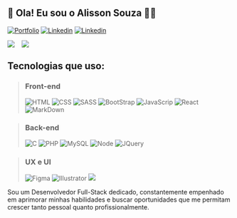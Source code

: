 ## 👋 Ola! Eu sou o Alisson Souza 🧑‍💻

[![Portfolio](https://img.shields.io/website?label=Portifolio&style=for-the-badge&url=http://alissonsouza.rf.gd/)](http://alissonsouza.rf.gd/)
[![Linkedin](https://img.shields.io/badge/LinkedIn-0077B5?style=for-the-badge&logo=linkedin&logoColor=white)](http://alissonsouza.rf.gd/)
[![Linkedin](https://img.shields.io/badge/Instagram-E4405F?style=for-the-badge&logo=instagram&logoColor=white)](https://www.instagram.com/alissonsilveiras/)

<div style="display: flex; flex-wrap: wrap; gap: 1rem; align-items: center">
    <img src="https://github-readme-stats.vercel.app/api?username=alisson1228&show_icons=true&theme=tokyonight"/>
    <img src="https://github-readme-stats.vercel.app/api/top-langs/?username=alisson1228&layout=compact&theme=tokyonight"/>
</div>

## Tecnologias que uso:

> ### Front-end
>
> ![HTML](https://img.shields.io/badge/HTML5-E34F26?style=for-the-badge&logo=html5&logoColor=white)
![CSS](https://img.shields.io/badge/CSS3-1572B6?style=for-the-badge&logo=css3&logoColor=white)
![SASS](https://img.shields.io/badge/Sass-CC6699?style=for-the-badge&logo=sass&logoColor=white)
![BootStrap](https://img.shields.io/badge/Bootstrap-563D7C?style=for-the-badge&logo=bootstrap&logoColor=white)
![JavaScrip](https://img.shields.io/badge/JavaScript-323330?style=for-the-badge&logo=javascript&logoColor=F7DF1E)
![React](https://img.shields.io/badge/React-20232A?style=for-the-badge&logo=react&logoColor=61DAFB)
![MarkDown](https://img.shields.io/badge/Markdown-000000?style=for-the-badge&logo=markdown&logoColor=white)

> ### Back-end
>
> ![C](https://img.shields.io/badge/C-00599C?style=for-the-badge&logo=c&logoColor=white)
![PHP](https://img.shields.io/badge/PHP-777BB4?style=for-the-badge&logo=php&logoColor=white)
![MySQL](https://img.shields.io/badge/MySQL-005C84?style=for-the-badge&logo=mysql&logoColor=white)
![Node](https://img.shields.io/badge/Node.js-43853D?style=for-the-badge&logo=node.js&logoColor=white)
![JQuery](https://img.shields.io/badge/jQuery-0769AD?style=for-the-badge&logo=jquery&logoColor=white)

> ### UX e UI
>
> ![Figma](https://img.shields.io/badge/Figma-F24E1E?style=for-the-badge&logo=figma&logoColor=white)
![Illustrator](https://img.shields.io/badge/Adobe%20Illustrator-FF9A00?style=for-the-badge&logo=adobe%20illustrator&logoColor=white)
![](https://img.shields.io/badge/Adobe%20Photoshop-31A8FF?style=for-the-badge&logo=Adobe%20Photoshop&logoColor=black)



Sou um Desenvolvedor Full-Stack dedicado, constantemente empenhado em aprimorar minhas habilidades e buscar oportunidades que me permitam crescer tanto pessoal quanto profissionalmente.
